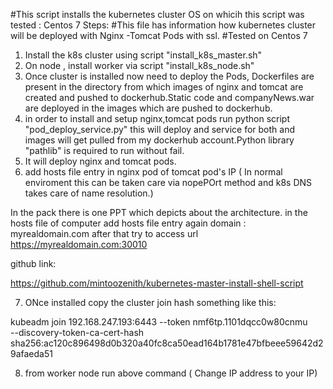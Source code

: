#This script installs the kubernetes cluster
OS on whicih this script was tested : Centos 7
Steps:
#This file has information how kubernetes cluster will be deployed with Nginx -Tomcat Pods with ssl.
#Tested on Centos 7

1. Install the k8s cluster using script "install_k8s_master.sh"
2. On node , install worker via script "install_k8s_node.sh"
3. Once cluster is installed now need to deploy the Pods, Dockerfiles are present in the directory from which images of nginx and tomcat are created and pushed to dockerhub.Static code and companyNews.war are deployed in the images which are pushed to dockerhub. 
4. in order to install and setup nginx,tomcat pods run python script "pod_deploy_service.py" this will deploy and service for both and images will get pulled from my dockerhub account.Python library "pathlib" is required to run without fail.
5. It will deploy nginx and tomcat pods.
6. add hosts file entry in nginx pod of tomcat pod's IP ( In normal enviroment this can be taken care via nopePOrt method and k8s DNS takes care of name resolution.)

In the pack there is one PPT which depicts about the architecture. 
in the hosts file of computer add hosts file entry again domain : myrealdomain.com after that try to access url https://myrealdomain.com:30010

github link: 

https://github.com/mintoozenith/kubernetes-master-install-shell-script



7. ONce installed copy the cluster join hash something like this:

kubeadm join 192.168.247.193:6443 --token nmf6tp.1101dqcc0w80cnmu \
    --discovery-token-ca-cert-hash sha256:ac120c896498d0b320a40fc8ca50ead164b1781e47bfbeee59642d29afaeda51

8. from worker node run above command ( Change IP address to your IP)

